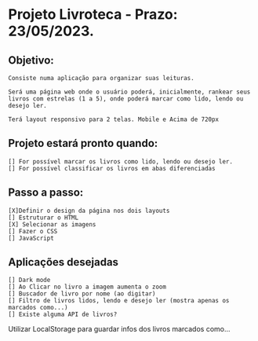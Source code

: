 # Projeto Livroteca - Prazo: 23/05/2023.

## Objetivo: 
    Consiste numa aplicação para organizar suas leituras.

    Será uma página web onde o usuário poderá, inicialmente, rankear seus livros com estrelas (1 a 5), onde poderá marcar como lido, lendo ou desejo ler.

    Terá layout responsivo para 2 telas. Mobile e Acima de 720px

## Projeto estará pronto quando:
    [] For possível marcar os livros como lido, lendo ou desejo ler.
    [] For possível classificar os livros em abas diferenciadas

## Passo a passo: 
    [X]Definir o design da página nos dois layouts
    [] Estruturar o HTML
    [X] Selecionar as imagens
    [] Fazer o CSS
    [] JavaScript

## Aplicações desejadas
    [] Dark mode
    [] Ao Clicar no livro a imagem aumenta o zoom
    [] Buscador de livro por nome (ao digitar)
    [] Filtro de livros lidos, lendo e desejo ler (mostra apenas os marcados como...)
    [] Existe alguma API de livros?


Utilizar LocalStorage para guardar infos dos livros marcados como...
